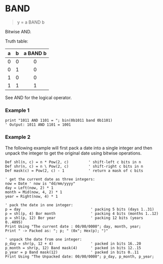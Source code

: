 # BAND

> y = a BAND b

Bitwise AND.

Truth table:

| a | b | a BAND b |
|:-:|:-:|:--------:|
| 0 | 0 | 0        |
| 0 | 1 | 0        |
| 1 | 0 | 0        |
| 1 | 1 | 1        |

See AND for the logical operator.

### Example 1

```
print "1011 AND 1101 = "; bin(0b1011 band 0b1101)
' Output: 1011 AND 1101 = 1001
```

### Example 2

The following example will first pack a date into a single integer
and then unpack the integer to get the original date using bitwise operations.

```
Def shl(n, c) = n * Pow(2, c)         ' shift-left c bits in n
Def shr(n, c) = n \ Pow(2, c)         ' shift-right c bits in n
Def mask(c) = Pow(2, c) - 1           ' return a mask of c bits

' get the current date as three integers:
now = Date ' now is "dd/mm/yyyy"
day = Left(now, 2) * 1
month = Mid(now, 4, 2) * 1
year = Right(now, 4) * 1

' pack the date in one integer:
p = day                                ' packing 5 bits (days 1..31)
p = shl(p, 4) Bor month                ' packing 4 bits (months 1..12)
p = shl(p, 12) Bor year                ' packing 12 bits (years 0..4095)
Print Using "The current date : 00/00/0000"; day, month, year;
Print " -> Packed as: "; p; " (0x"; Hex(p); ")"

' unpack the date from one integer:
p_day = shr(p, 12 + 4)                 ' packed in bits 16..20
p_month = shr(p, 12) Band mask(4)      ' packed in bits 12..15
p_year = p Band mask(12)               ' packed in bits 0..11
Print Using "The Unpacked date: 00/00/0000"; p_day, p_month, p_year;
```


